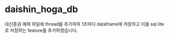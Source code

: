 # daishin_hoga_db
대신증권 예제 파일에 thread를 추가하여 1초마다 dataframe에 저장하고 이를 sql lite로 저장하는 feature를 추가하였습니다.
